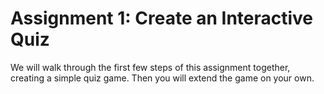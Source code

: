 # Assignment 1: Create an Interactive Quiz

We will walk through the first few steps of this assignment together, creating a simple quiz game.  Then you will extend the game on your own.
